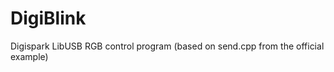 DigiBlink
=========

Digispark LibUSB RGB control program (based on send.cpp from the official example)
